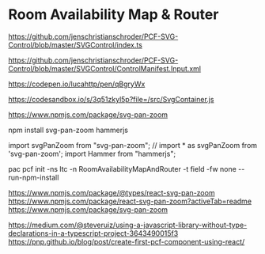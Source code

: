 # Room Availability Map & Router



https://github.com/jenschristianschroder/PCF-SVG-Control/blob/master/SVGControl/index.ts

https://github.com/jenschristianschroder/PCF-SVG-Control/blob/master/SVGControl/ControlManifest.Input.xml

https://codepen.io/lucahttp/pen/qBgryWx

https://codesandbox.io/s/3q51zkyl5p?file=/src/SvgContainer.js

https://www.npmjs.com/package/svg-pan-zoom

npm install svg-pan-zoom hammerjs

import svgPanZoom from "svg-pan-zoom"; // import * as svgPanZoom from 'svg-pan-zoom';​
import Hammer from "hammerjs";


pac pcf init -ns ltc -n RoomAvailabilityMapAndRouter -t field -fw none --run-npm-install






https://www.npmjs.com/package/@types/react-svg-pan-zoom
https://www.npmjs.com/package/react-svg-pan-zoom?activeTab=readme
https://www.npmjs.com/package/svg-pan-zoom


https://medium.com/@steveruiz/using-a-javascript-library-without-type-declarations-in-a-typescript-project-3643490015f3
https://pnp.github.io/blog/post/create-first-pcf-component-using-react/

